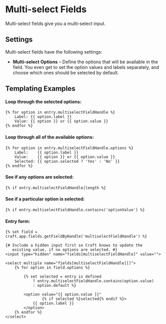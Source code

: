 # Multi-select Fields

Multi-select fields give you a multi-select input.

## Settings

Multi-select fields have the following settings:

* **Multi-select Options** – Define the options that will be available in the field. You even get to set the option values and labels separately, and choose which ones should be selected by default.

## Templating Examples

#### Loop through the selected options:

```twig
{% for option in entry.multiselectFieldHandle %}
    Label: {{ option.label }}
    Value: {{ option }} or {{ option.value }}
{% endfor %}
```

#### Loop through all of the available options:

```twig
{% for option in entry.multiselectFieldHandle.options %}
    Label:    {{ option.label }}
    Value:    {{ option }} or {{ option.value }}
    Selected: {{ option.selected ? 'Yes' : 'No' }}
{% endfor %}
```

#### See if any options are selected:

```twig
{% if entry.multiselectFieldHandle|length %}
```

#### See if a particular option is selected:

```twig
{% if entry.multiselectFieldHandle.contains('optionValue') %}
```

#### Entry form:

```twig
{% set field = craft.app.fields.getFieldByHandle('multiselectFieldHandle') %}

{# Include a hidden input first so Craft knows to update the
   existing value, if no options are selected. #}
<input type="hidden" name="fields[multiselectFieldHandle]" value="">

<select multiple name="fields[multiselectFieldHandle][]">
    {% for option in field.options %}

        {% set selected = entry is defined
            ? entry.multiselectFieldHandle.contains(option.value)
            : option.default %}

        <option value="{{ option.value }}"
                {% if selected %}selected{% endif %}>
            {{ option.label }}
        </option>
    {% endfor %}
</select>
```
